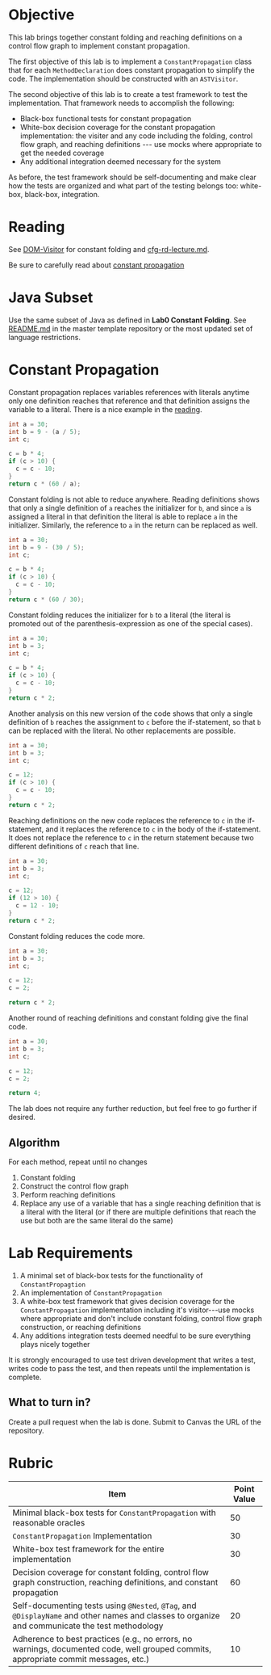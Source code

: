 # Objective

This lab brings together constant folding and reaching definitions on a control flow graph to implement constant propagation.

The first objective of this lab is to implement a `ConstantPropagation` class that for each `MethodDeclaration` does constant propagation to simplify the code. The implementation should be constructed with an `ASTVisitor`. 

The second objective of this lab is to create a test framework to test the implementation. That framework needs to accomplish the following:

  * Black-box functional tests for constant propagation
  * White-box decision coverage for the constant propagation implementation: the visiter and any code including the folding, control flow graph, and reaching definitions --- use mocks where appropriate to get the needed coverage
  * Any additional integration deemed necessary for the system

As before, the test framework should be self-documenting and make clear how the tests are organized and what part of the testing belongs too: white-box, black-box, integration.

# Reading

See [DOM-Visitor](https://bitbucket.org/byucs329/byu-cs-329-lecture-notes/src/master/DOM-Visitor/) for constant folding and [cfg-rd-lecture.md](https://bitbucket.org/byucs329/byu-cs-329-lecture-notes/src/master/cfg-rd-lecture.md).

Be sure to carefully read about [constant propagation](https://en.wikipedia.org/wiki/Constant_folding)

# Java Subset

Use the same subset of Java as defined in **Lab0 Constant Folding**. See [README.md](https://github.com/byu-cs329/lab0-constant-folding) in the master template repository or the most updated set of language restrictions.

# Constant Propagation

Constant propagation replaces variables references with literals anytime only one definition reaches that reference and that definition assigns the variable to a literal. There is a nice example in the [reading](https://en.wikipedia.org/wiki/Constant_folding).

```java
int a = 30;
int b = 9 - (a / 5);
int c;

c = b * 4;
if (c > 10) {
  c = c - 10;
}
return c * (60 / a);
```

Constant folding is not able to reduce anywhere. Reading definitions shows that only a single definition of ```a``` reaches the initializer for ```b```, and since ```a``` is assigned a literal in that definition the literal is able to replace ```a``` in the initializer. Similarly, the reference to ```a``` in the return can be replaced as well.

```java
int a = 30;
int b = 9 - (30 / 5);
int c;

c = b * 4;
if (c > 10) {
  c = c - 10;
}
return c * (60 / 30);
```

Constant folding reduces the initializer for ```b``` to a literal (the literal is promoted out of the parenthesis-expression as one of the special cases).

```java
int a = 30;
int b = 3;
int c;

c = b * 4;
if (c > 10) {
  c = c - 10;
}
return c * 2;
```

Another analysis on this new version of the code shows that only a single definition of ```b``` reaches the assignment to ```c``` before the if-statement, so that ```b``` can be replaced with the literal. No other replacements are possible.

```java
int a = 30;
int b = 3;
int c;

c = 12;
if (c > 10) {
  c = c - 10;
}
return c * 2;
```

Reaching definitions on the new code replaces the reference to ```c``` in the if-statement, and it replaces the reference to ```c``` in the body of the if-statement. It does not replace the reference to ```c``` in the return statement because two different definitions of ```c``` reach that line. 

```java
int a = 30;
int b = 3;
int c;

c = 12;
if (12 > 10) {
  c = 12 - 10;
}
return c * 2;
```

Constant folding reduces the code more.

```java
int a = 30;
int b = 3;
int c;

c = 12;
c = 2;

return c * 2;
```

Another round of reaching definitions and constant folding give the final code.

```java
int a = 30;
int b = 3;
int c;

c = 12;
c = 2;

return 4;
```

The lab does not require any further reduction, but feel free to go further if desired.

## Algorithm

For each method, repeat until no changes

  1. Constant folding
  2. Construct the control flow graph
  3. Perform reaching definitions
  4. Replace any use of a variable that has a single reaching definition that is a literal with the literal (or if there are multiple definitions that reach the use but both are the same literal do the same)

# Lab Requirements

  1. A minimal set of black-box tests for the functionality of ```ConstantPropagtion```
  2. An implementation of `ConstantPropagation`
  3. A white-box test framework that gives decision coverage for the ```ConstantPropagation``` implementation including it's visitor---use mocks where appropriate and don't include constant folding, control flow graph construction, or reaching definitions
  4. Any additions integration tests deemed needful to be sure everything plays nicely together

It is strongly encouraged to use test driven development that writes a test, writes code to pass the test, and then repeats until the implementation is complete. 

## What to turn in?

Create a pull request when the lab is done. Submit to Canvas the URL of the repository.

# Rubric

| Item | Point Value |
| ------- | ----------- |
| Minimal black-box tests for  ```ConstantPropagation``` with reasonable oracles | 50 |
| ```ConstantPropagation``` Implementation | 30 |
| White-box test framework for the entire implementation | 30 |
| Decision coverage for constant folding, control flow graph construction, reaching definitions, and constant propagation | 60 |
| Self-documenting tests using `@Nested`, `@Tag`, and `@DisplayName` and other names and classes to organize and communicate the test methodology | 20 |
| Adherence to best practices (e.g., no errors, no warnings, documented code, well grouped commits, appropriate commit messages, etc.) | 10 |